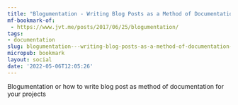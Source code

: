 ```yaml
---
title: "Blogumentation - Writing Blog Posts as a Method of Documentation · Jamie Tanna | Software Engineer"
mf-bookmark-of:
 - https://www.jvt.me/posts/2017/06/25/blogumentation/
tags:
- documentation
slug: blogumentation---writing-blog-posts-as-a-method-of-documentation--jamie-tanna--software-engineer
micropub: bookmark
layout: social
date: '2022-05-06T12:05:26'
---
```

Blogumentation or how to write blog post as method of documentation for your projects